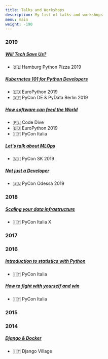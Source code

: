 ```yaml
---
title: Talks and Workshops
description: My list of talks and workshops
menu: main
weight: -190
---
```


### 2019

##### [Will Tech Save Us?](https://github.com/barrachri/Talks/tree/master/will-tech-save-us)

- 🇩🇪 Hamburg Python Pizza 2019

##### [Kubernetes 101 for Python Developers](https://gitlab.com/PyBootCamp/k8s-101-python-developers)

- 🇪🇺 EuroPython 2019
- 🇩🇪 PyCon DE & PyData Berlin 2019

##### [How software can feed the World](https://github.com/barrachri/Talks/tree/master/how_software_can_feed_the_world)

- 🇵🇱 Code Dive
- 🇪🇺 EuroPython 2019
- 🇮🇹 PyCon Italia

##### [Let's talk about MLOps](https://github.com/barrachri/Talks/tree/master/mlops)

- 🇸🇮 PyCon SK 2019

##### [Not just a Developer](https://github.com/barrachri/Talks/tree/master/not_just_a_developer)

- 🇺🇦 PyCon Odessa 2019

### 2018

##### [Scaling your data infrastructure](https://speakerdeck.com/barrachri/scaling-your-data-infrastructure)

- 🇮🇹 PyCon Italia X

### 2017

### 2016

##### [Introduction to statistics with Python](https://speakerdeck.com/barrachri/introduction-to-statistics-with-python)

- 🇮🇹 PyCon Italia

##### [How to fight with yourself and win](https://speakerdeck.com/barrachri/how-to-fight-with-yourself-and-win)

- 🇮🇹 PyCon Italia

### 2015

### 2014

##### [Django & Docker](https://speakerdeck.com/barrachri/django-and-docker)

- 🇮🇹 Django Village
